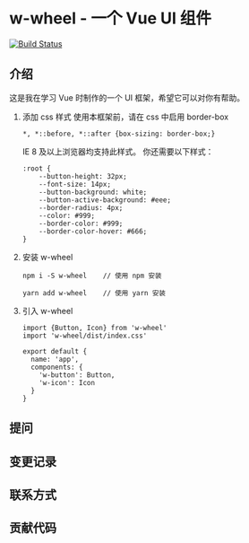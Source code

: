 # w-wheel - 一个 Vue UI 组件

[![Build Status](https://travis-ci.org/kariyyahm/w-wheel.svg?branch=master)](https://travis-ci.org/kariyyahm/w-wheel)

## 介绍
这是我在学习 Vue 时制作的一个 UI 框架，希望它可以对你有帮助。<br>
1. 添加 css 样式
    使用本框架前，请在 css 中启用 border-box
    ```
    *, *::before, *::after {box-sizing: border-box;}
    ```
    IE 8 及以上浏览器均支持此样式。
    你还需要以下样式： 
    ```
    :root {
        --button-height: 32px;
        --font-size: 14px;
        --button-background: white;
        --button-active-background: #eee;
        --border-radius: 4px;
        --color: #999;
        --border-color: #999;
        --border-color-hover: #666;
    }
    ```
2. 安装 w-wheel
    ```
    npm i -S w-wheel    // 使用 npm 安装
    
    yarn add w-wheel    // 使用 yarn 安装
    ```
3. 引入 w-wheel
    ```
    import {Button, Icon} from 'w-wheel'
    import 'w-wheel/dist/index.css'
    
    export default {
      name: 'app',
      components: {
        'w-button': Button,
        'w-icon': Icon
      }
    }
    ```

## 提问

## 变更记录

## 联系方式

## 贡献代码
